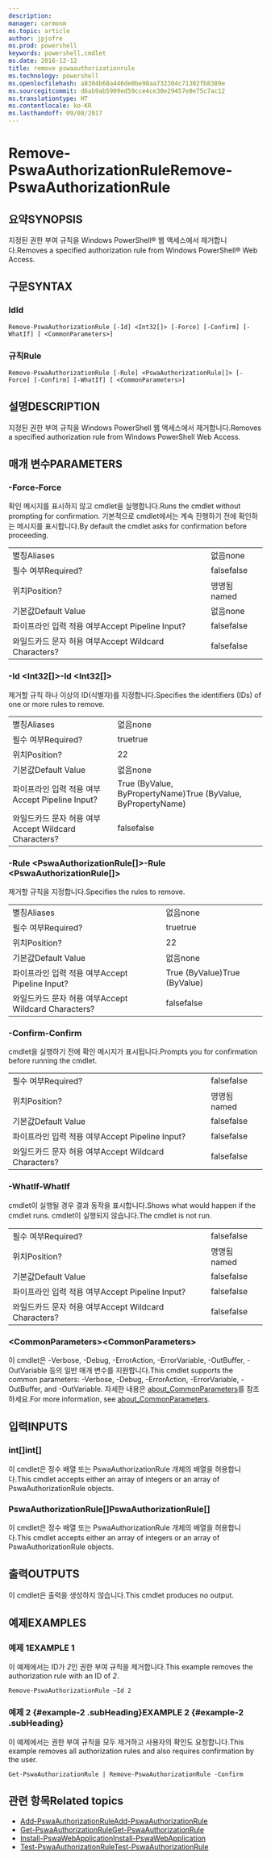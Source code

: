 ```yaml
---
description: 
manager: carmonm
ms.topic: article
author: jpjofre
ms.prod: powershell
keywords: powershell,cmdlet
ms.date: 2016-12-12
title: remove pswaauthorizationrule
ms.technology: powershell
ms.openlocfilehash: a8304b68a446de0be98aa732304c71302fb8389e
ms.sourcegitcommit: d6ab9ab5909ed59cce4ce30e29457e0e75c7ac12
ms.translationtype: HT
ms.contentlocale: ko-KR
ms.lasthandoff: 09/08/2017
---
```

# <a name="remove-pswaauthorizationrule"></a><span data-ttu-id="2f5e0-103">Remove-PswaAuthorizationRule</span><span class="sxs-lookup"><span data-stu-id="2f5e0-103">Remove-PswaAuthorizationRule</span></span>

## <a name="synopsis"></a><span data-ttu-id="2f5e0-104">요약</span><span class="sxs-lookup"><span data-stu-id="2f5e0-104">SYNOPSIS</span></span>

<span data-ttu-id="2f5e0-105">지정된 권한 부여 규칙을 Windows PowerShell® 웹 액세스에서 제거합니다.</span><span class="sxs-lookup"><span data-stu-id="2f5e0-105">Removes a specified authorization rule from Windows PowerShell® Web Access.</span></span>

## <a name="syntax"></a><span data-ttu-id="2f5e0-106">구문</span><span class="sxs-lookup"><span data-stu-id="2f5e0-106">SYNTAX</span></span>

### <a name="id"></a><span data-ttu-id="2f5e0-107">Id</span><span class="sxs-lookup"><span data-stu-id="2f5e0-107">Id</span></span>
```
Remove-PswaAuthorizationRule [-Id] <Int32[]> [-Force] [-Confirm] [-WhatIf] [ <CommonParameters>]
```

### <a name="rule"></a><span data-ttu-id="2f5e0-108">규칙</span><span class="sxs-lookup"><span data-stu-id="2f5e0-108">Rule</span></span>
```
Remove-PswaAuthorizationRule [-Rule] <PswaAuthorizationRule[]> [-Force] [-Confirm] [-WhatIf] [ <CommonParameters>]
```

## <a name="description"></a><span data-ttu-id="2f5e0-109">설명</span><span class="sxs-lookup"><span data-stu-id="2f5e0-109">DESCRIPTION</span></span>

<span data-ttu-id="2f5e0-110">지정된 권한 부여 규칙을 Windows PowerShell 웹 액세스에서 제거합니다.</span><span class="sxs-lookup"><span data-stu-id="2f5e0-110">Removes a specified authorization rule from Windows PowerShell Web Access.</span></span>

## <a name="parameters"></a><span data-ttu-id="2f5e0-111">매개 변수</span><span class="sxs-lookup"><span data-stu-id="2f5e0-111">PARAMETERS</span></span>

### <a name="-force"></a><span data-ttu-id="2f5e0-112">-Force</span><span class="sxs-lookup"><span data-stu-id="2f5e0-112">-Force</span></span>

<span data-ttu-id="2f5e0-113">확인 메시지를 표시하지 않고 cmdlet을 실행합니다.</span><span class="sxs-lookup"><span data-stu-id="2f5e0-113">Runs the cmdlet without prompting for confirmation.</span></span> <span data-ttu-id="2f5e0-114">기본적으로 cmdlet에서는 계속 진행하기 전에 확인하는 메시지를 표시합니다.</span><span class="sxs-lookup"><span data-stu-id="2f5e0-114">By default the cmdlet asks for confirmation before proceeding.</span></span>

|||  
|-|-|
| <span data-ttu-id="2f5e0-115">별칭</span><span class="sxs-lookup"><span data-stu-id="2f5e0-115">Aliases</span></span>                              | <span data-ttu-id="2f5e0-116">없음</span><span class="sxs-lookup"><span data-stu-id="2f5e0-116">none</span></span>                                 |
| <span data-ttu-id="2f5e0-117">필수 여부</span><span class="sxs-lookup"><span data-stu-id="2f5e0-117">Required?</span></span>                            | <span data-ttu-id="2f5e0-118">false</span><span class="sxs-lookup"><span data-stu-id="2f5e0-118">false</span></span>                                |
| <span data-ttu-id="2f5e0-119">위치</span><span class="sxs-lookup"><span data-stu-id="2f5e0-119">Position?</span></span>                            | <span data-ttu-id="2f5e0-120">명명됨</span><span class="sxs-lookup"><span data-stu-id="2f5e0-120">named</span></span>                                |
| <span data-ttu-id="2f5e0-121">기본값</span><span class="sxs-lookup"><span data-stu-id="2f5e0-121">Default Value</span></span>                        | <span data-ttu-id="2f5e0-122">없음</span><span class="sxs-lookup"><span data-stu-id="2f5e0-122">none</span></span>                                 |
| <span data-ttu-id="2f5e0-123">파이프라인 입력 적용 여부</span><span class="sxs-lookup"><span data-stu-id="2f5e0-123">Accept Pipeline Input?</span></span>               | <span data-ttu-id="2f5e0-124">false</span><span class="sxs-lookup"><span data-stu-id="2f5e0-124">false</span></span>                                |
| <span data-ttu-id="2f5e0-125">와일드카드 문자 허용 여부</span><span class="sxs-lookup"><span data-stu-id="2f5e0-125">Accept Wildcard Characters?</span></span>          | <span data-ttu-id="2f5e0-126">false</span><span class="sxs-lookup"><span data-stu-id="2f5e0-126">false</span></span>                                |

### <a name="-id-ltint32gt"></a><span data-ttu-id="2f5e0-127">-Id &lt;Int32\[\]&gt;</span><span class="sxs-lookup"><span data-stu-id="2f5e0-127">-Id &lt;Int32\[\]&gt;</span></span>

<span data-ttu-id="2f5e0-128">제거할 규칙 하나 이상의 ID(식별자)를 지정합니다.</span><span class="sxs-lookup"><span data-stu-id="2f5e0-128">Specifies the identifiers (IDs) of one or more rules to remove.</span></span>

|||  
|-|-|
| <span data-ttu-id="2f5e0-129">별칭</span><span class="sxs-lookup"><span data-stu-id="2f5e0-129">Aliases</span></span>                              | <span data-ttu-id="2f5e0-130">없음</span><span class="sxs-lookup"><span data-stu-id="2f5e0-130">none</span></span>                                 |
| <span data-ttu-id="2f5e0-131">필수 여부</span><span class="sxs-lookup"><span data-stu-id="2f5e0-131">Required?</span></span>                            | <span data-ttu-id="2f5e0-132">true</span><span class="sxs-lookup"><span data-stu-id="2f5e0-132">true</span></span>                                 |
| <span data-ttu-id="2f5e0-133">위치</span><span class="sxs-lookup"><span data-stu-id="2f5e0-133">Position?</span></span>                            | <span data-ttu-id="2f5e0-134">2</span><span class="sxs-lookup"><span data-stu-id="2f5e0-134">2</span></span>                                    |
| <span data-ttu-id="2f5e0-135">기본값</span><span class="sxs-lookup"><span data-stu-id="2f5e0-135">Default Value</span></span>                        | <span data-ttu-id="2f5e0-136">없음</span><span class="sxs-lookup"><span data-stu-id="2f5e0-136">none</span></span>                                 |
| <span data-ttu-id="2f5e0-137">파이프라인 입력 적용 여부</span><span class="sxs-lookup"><span data-stu-id="2f5e0-137">Accept Pipeline Input?</span></span>               | <span data-ttu-id="2f5e0-138">True (ByValue, ByPropertyName)</span><span class="sxs-lookup"><span data-stu-id="2f5e0-138">True (ByValue, ByPropertyName)</span></span>       |
| <span data-ttu-id="2f5e0-139">와일드카드 문자 허용 여부</span><span class="sxs-lookup"><span data-stu-id="2f5e0-139">Accept Wildcard Characters?</span></span>          | <span data-ttu-id="2f5e0-140">false</span><span class="sxs-lookup"><span data-stu-id="2f5e0-140">false</span></span>                                |

### <a name="-rule-ltpswaauthorizationrulegt"></a><span data-ttu-id="2f5e0-141">-Rule &lt;PswaAuthorizationRule\[\]&gt;</span><span class="sxs-lookup"><span data-stu-id="2f5e0-141">-Rule &lt;PswaAuthorizationRule\[\]&gt;</span></span>

<span data-ttu-id="2f5e0-142">제거할 규칙을 지정합니다.</span><span class="sxs-lookup"><span data-stu-id="2f5e0-142">Specifies the rules to remove.</span></span>

|||  
|-|-|
| <span data-ttu-id="2f5e0-143">별칭</span><span class="sxs-lookup"><span data-stu-id="2f5e0-143">Aliases</span></span>                              | <span data-ttu-id="2f5e0-144">없음</span><span class="sxs-lookup"><span data-stu-id="2f5e0-144">none</span></span>                                 |
| <span data-ttu-id="2f5e0-145">필수 여부</span><span class="sxs-lookup"><span data-stu-id="2f5e0-145">Required?</span></span>                            | <span data-ttu-id="2f5e0-146">true</span><span class="sxs-lookup"><span data-stu-id="2f5e0-146">true</span></span>                                 |
| <span data-ttu-id="2f5e0-147">위치</span><span class="sxs-lookup"><span data-stu-id="2f5e0-147">Position?</span></span>                            | <span data-ttu-id="2f5e0-148">2</span><span class="sxs-lookup"><span data-stu-id="2f5e0-148">2</span></span>                                    |
| <span data-ttu-id="2f5e0-149">기본값</span><span class="sxs-lookup"><span data-stu-id="2f5e0-149">Default Value</span></span>                        | <span data-ttu-id="2f5e0-150">없음</span><span class="sxs-lookup"><span data-stu-id="2f5e0-150">none</span></span>                                 |
| <span data-ttu-id="2f5e0-151">파이프라인 입력 적용 여부</span><span class="sxs-lookup"><span data-stu-id="2f5e0-151">Accept Pipeline Input?</span></span>               | <span data-ttu-id="2f5e0-152">True (ByValue)</span><span class="sxs-lookup"><span data-stu-id="2f5e0-152">True (ByValue)</span></span>                       |
| <span data-ttu-id="2f5e0-153">와일드카드 문자 허용 여부</span><span class="sxs-lookup"><span data-stu-id="2f5e0-153">Accept Wildcard Characters?</span></span>          | <span data-ttu-id="2f5e0-154">false</span><span class="sxs-lookup"><span data-stu-id="2f5e0-154">false</span></span>                                |

### <a name="-confirm"></a><span data-ttu-id="2f5e0-155">-Confirm</span><span class="sxs-lookup"><span data-stu-id="2f5e0-155">-Confirm</span></span>

<span data-ttu-id="2f5e0-156">cmdlet을 실행하기 전에 확인 메시지가 표시됩니다.</span><span class="sxs-lookup"><span data-stu-id="2f5e0-156">Prompts you for confirmation before running the cmdlet.</span></span>

|||  
|-|-|
| <span data-ttu-id="2f5e0-157">필수 여부</span><span class="sxs-lookup"><span data-stu-id="2f5e0-157">Required?</span></span>                            | <span data-ttu-id="2f5e0-158">false</span><span class="sxs-lookup"><span data-stu-id="2f5e0-158">false</span></span>                                |
| <span data-ttu-id="2f5e0-159">위치</span><span class="sxs-lookup"><span data-stu-id="2f5e0-159">Position?</span></span>                            | <span data-ttu-id="2f5e0-160">명명됨</span><span class="sxs-lookup"><span data-stu-id="2f5e0-160">named</span></span>                                |
| <span data-ttu-id="2f5e0-161">기본값</span><span class="sxs-lookup"><span data-stu-id="2f5e0-161">Default Value</span></span>                        | <span data-ttu-id="2f5e0-162">false</span><span class="sxs-lookup"><span data-stu-id="2f5e0-162">false</span></span>                                |
| <span data-ttu-id="2f5e0-163">파이프라인 입력 적용 여부</span><span class="sxs-lookup"><span data-stu-id="2f5e0-163">Accept Pipeline Input?</span></span>               | <span data-ttu-id="2f5e0-164">false</span><span class="sxs-lookup"><span data-stu-id="2f5e0-164">false</span></span>                                |
| <span data-ttu-id="2f5e0-165">와일드카드 문자 허용 여부</span><span class="sxs-lookup"><span data-stu-id="2f5e0-165">Accept Wildcard Characters?</span></span>          | <span data-ttu-id="2f5e0-166">false</span><span class="sxs-lookup"><span data-stu-id="2f5e0-166">false</span></span>                                |

### <a name="-whatif"></a><span data-ttu-id="2f5e0-167">-WhatIf</span><span class="sxs-lookup"><span data-stu-id="2f5e0-167">-WhatIf</span></span>

<span data-ttu-id="2f5e0-168">cmdlet이 실행될 경우 결과 동작을 표시합니다.</span><span class="sxs-lookup"><span data-stu-id="2f5e0-168">Shows what would happen if the cmdlet runs.</span></span> <span data-ttu-id="2f5e0-169">cmdlet이 실행되지 않습니다.</span><span class="sxs-lookup"><span data-stu-id="2f5e0-169">The cmdlet is not run.</span></span>

|||  
|-|-|
| <span data-ttu-id="2f5e0-170">필수 여부</span><span class="sxs-lookup"><span data-stu-id="2f5e0-170">Required?</span></span>                            | <span data-ttu-id="2f5e0-171">false</span><span class="sxs-lookup"><span data-stu-id="2f5e0-171">false</span></span>                                |
| <span data-ttu-id="2f5e0-172">위치</span><span class="sxs-lookup"><span data-stu-id="2f5e0-172">Position?</span></span>                            | <span data-ttu-id="2f5e0-173">명명됨</span><span class="sxs-lookup"><span data-stu-id="2f5e0-173">named</span></span>                                |
| <span data-ttu-id="2f5e0-174">기본값</span><span class="sxs-lookup"><span data-stu-id="2f5e0-174">Default Value</span></span>                        | <span data-ttu-id="2f5e0-175">false</span><span class="sxs-lookup"><span data-stu-id="2f5e0-175">false</span></span>                                |
| <span data-ttu-id="2f5e0-176">파이프라인 입력 적용 여부</span><span class="sxs-lookup"><span data-stu-id="2f5e0-176">Accept Pipeline Input?</span></span>               | <span data-ttu-id="2f5e0-177">false</span><span class="sxs-lookup"><span data-stu-id="2f5e0-177">false</span></span>                                |
| <span data-ttu-id="2f5e0-178">와일드카드 문자 허용 여부</span><span class="sxs-lookup"><span data-stu-id="2f5e0-178">Accept Wildcard Characters?</span></span>          | <span data-ttu-id="2f5e0-179">false</span><span class="sxs-lookup"><span data-stu-id="2f5e0-179">false</span></span>                                |

### <a name="ltcommonparametersgt"></a><span data-ttu-id="2f5e0-180">&lt;CommonParameters&gt;</span><span class="sxs-lookup"><span data-stu-id="2f5e0-180">&lt;CommonParameters&gt;</span></span>

<span data-ttu-id="2f5e0-181">이 cmdlet은 -Verbose, -Debug, -ErrorAction, -ErrorVariable, -OutBuffer, -OutVariable 등의 일반 매개 변수를 지원합니다.</span><span class="sxs-lookup"><span data-stu-id="2f5e0-181">This cmdlet supports the common parameters: -Verbose, -Debug, -ErrorAction, -ErrorVariable, -OutBuffer, and -OutVariable.</span></span>
<span data-ttu-id="2f5e0-182">자세한 내용은 [about_CommonParameters](http://go.microsoft.com/fwlink/p/?LinkID=113216)를 참조하세요.</span><span class="sxs-lookup"><span data-stu-id="2f5e0-182">For more information, see [about_CommonParameters](http://go.microsoft.com/fwlink/p/?LinkID=113216).</span></span>

## <a name="inputs"></a><span data-ttu-id="2f5e0-183">입력</span><span class="sxs-lookup"><span data-stu-id="2f5e0-183">INPUTS</span></span>

### <a name="int"></a><span data-ttu-id="2f5e0-184">int\[\]</span><span class="sxs-lookup"><span data-stu-id="2f5e0-184">int\[\]</span></span>

<span data-ttu-id="2f5e0-185">이 cmdlet은 정수 배열 또는 PswaAuthorizationRule 개체의 배열을 허용합니다.</span><span class="sxs-lookup"><span data-stu-id="2f5e0-185">This cmdlet accepts either an array of integers or an array of PswaAuthorizationRule objects.</span></span>

### <a name="pswaauthorizationrule"></a><span data-ttu-id="2f5e0-186">PswaAuthorizationRule\[\]</span><span class="sxs-lookup"><span data-stu-id="2f5e0-186">PswaAuthorizationRule\[\]</span></span>

<span data-ttu-id="2f5e0-187">이 cmdlet은 정수 배열 또는 PswaAuthorizationRule 개체의 배열을 허용합니다.</span><span class="sxs-lookup"><span data-stu-id="2f5e0-187">This cmdlet accepts either an array of integers or an array of PswaAuthorizationRule objects.</span></span>

## <a name="outputs"></a><span data-ttu-id="2f5e0-188">출력</span><span class="sxs-lookup"><span data-stu-id="2f5e0-188">OUTPUTS</span></span>

<span data-ttu-id="2f5e0-189">이 cmdlet은 출력을 생성하지 않습니다.</span><span class="sxs-lookup"><span data-stu-id="2f5e0-189">This cmdlet produces no output.</span></span>

## <a name="examples"></a><span data-ttu-id="2f5e0-190">예제</span><span class="sxs-lookup"><span data-stu-id="2f5e0-190">EXAMPLES</span></span>

### <a name="example-1"></a><span data-ttu-id="2f5e0-191">예제 1</span><span class="sxs-lookup"><span data-stu-id="2f5e0-191">EXAMPLE 1</span></span>

<span data-ttu-id="2f5e0-192">이 예제에서는 ID가 *2*인 권한 부여 규칙을 제거합니다.</span><span class="sxs-lookup"><span data-stu-id="2f5e0-192">This example removes the authorization rule with an ID of *2*.</span></span>

```
Remove-PswaAuthorizationRule –Id 2
```

### <a name="example-2-example-2-subheading"></a><span data-ttu-id="2f5e0-193">예제 2 {#example-2 .subHeading}</span><span class="sxs-lookup"><span data-stu-id="2f5e0-193">EXAMPLE 2 {#example-2 .subHeading}</span></span>

<span data-ttu-id="2f5e0-194">이 예제에서는 권한 부여 규칙을 모두 제거하고 사용자의 확인도 요청합니다.</span><span class="sxs-lookup"><span data-stu-id="2f5e0-194">This example removes all authorization rules and also requires confirmation by the user.</span></span>

```
Get-PswaAuthorizationRule | Remove-PswaAuthorizationRule -Confirm
```

## <a name="related-topics"></a><span data-ttu-id="2f5e0-195">관련 항목</span><span class="sxs-lookup"><span data-stu-id="2f5e0-195">Related topics</span></span>

- [<span data-ttu-id="2f5e0-196">Add-PswaAuthorizationRule</span><span class="sxs-lookup"><span data-stu-id="2f5e0-196">Add-PswaAuthorizationRule</span></span>](add-pswaauthorizationrule.md)
- [<span data-ttu-id="2f5e0-197">Get-PswaAuthorizationRule</span><span class="sxs-lookup"><span data-stu-id="2f5e0-197">Get-PswaAuthorizationRule</span></span>](get-pswaauthorizationrule.md)
- [<span data-ttu-id="2f5e0-198">Install-PswaWebApplication</span><span class="sxs-lookup"><span data-stu-id="2f5e0-198">Install-PswaWebApplication</span></span>](install-pswawebapplication.md)
- [<span data-ttu-id="2f5e0-199">Test-PswaAuthorizationRule</span><span class="sxs-lookup"><span data-stu-id="2f5e0-199">Test-PswaAuthorizationRule</span></span>](test-pswaauthorizationrule.md)

